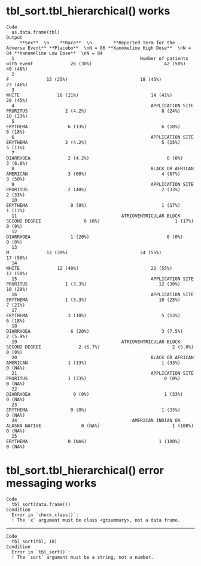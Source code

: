 # tbl_sort.tbl_hierarchical() works

    Code
      as.data.frame(tbl)
    Output
         **Sex**  \n    **Race**  \n        **Reported Term for the Adverse Event** **Placebo**  \nN = 86 **Xanomeline High Dose**  \nN = 84 **Xanomeline Low Dose**  \nN = 84
      1                                               Number of patients with event              26 (30%)                           42 (50%)                          40 (48%)
      2                                                                           F              13 (25%)                           18 (45%)                          23 (46%)
      3                                                                       WHITE              10 (21%)                           14 (41%)                          20 (45%)
      4                                                   APPLICATION SITE PRURITUS              2 (4.2%)                            8 (24%)                          10 (23%)
      5                                                                    ERYTHEMA               6 (13%)                            6 (18%)                           8 (18%)
      6                                                   APPLICATION SITE ERYTHEMA              2 (4.2%)                            5 (15%)                           5 (11%)
      7                                                                   DIARRHOEA              2 (4.2%)                             0 (0%)                          3 (6.8%)
      8                                                   BLACK OR AFRICAN AMERICAN               3 (60%)                            4 (67%)                           3 (50%)
      9                                                   APPLICATION SITE PRURITUS               2 (40%)                            2 (33%)                           2 (33%)
      10                                                                   ERYTHEMA                0 (0%)                            1 (17%)                           1 (17%)
      11                                       ATRIOVENTRICULAR BLOCK SECOND DEGREE                0 (0%)                            1 (17%)                            0 (0%)
      12                                                                  DIARRHOEA               1 (20%)                             0 (0%)                            0 (0%)
      13                                                                          M              13 (39%)                           24 (55%)                          17 (50%)
      14                                                                      WHITE              12 (40%)                           22 (55%)                          17 (50%)
      15                                                  APPLICATION SITE PRURITUS              1 (3.3%)                           12 (30%)                          10 (29%)
      16                                                  APPLICATION SITE ERYTHEMA              1 (3.3%)                           10 (25%)                           7 (21%)
      17                                                                   ERYTHEMA               3 (10%)                            5 (13%)                           6 (18%)
      18                                                                  DIARRHOEA               6 (20%)                           3 (7.5%)                          2 (5.9%)
      19                                       ATRIOVENTRICULAR BLOCK SECOND DEGREE              2 (6.7%)                           2 (5.0%)                            0 (0%)
      20                                                  BLACK OR AFRICAN AMERICAN               1 (33%)                            1 (33%)                           0 (NA%)
      21                                                  APPLICATION SITE PRURITUS               1 (33%)                             0 (0%)                           0 (NA%)
      22                                                                  DIARRHOEA                0 (0%)                            1 (33%)                           0 (NA%)
      23                                                                   ERYTHEMA                0 (0%)                            1 (33%)                           0 (NA%)
      24                                           AMERICAN INDIAN OR ALASKA NATIVE               0 (NA%)                           1 (100%)                           0 (NA%)
      25                                                                   ERYTHEMA               0 (NA%)                           1 (100%)                           0 (NA%)

# tbl_sort.tbl_hierarchical() error messaging works

    Code
      tbl_sort(data.frame())
    Condition
      Error in `check_class()`:
      ! The `x` argument must be class <gtsummary>, not a data frame.

---

    Code
      tbl_sort(tbl, 10)
    Condition
      Error in `tbl_sort()`:
      ! The `sort` argument must be a string, not a number.

